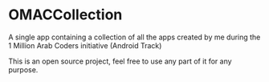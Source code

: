 # OMACCollection
A single app containing a collection of all the apps created by me during the 1 Million Arab Coders initiative (Android Track)


This is an open source project, feel free to use any part of it for any purpose.
